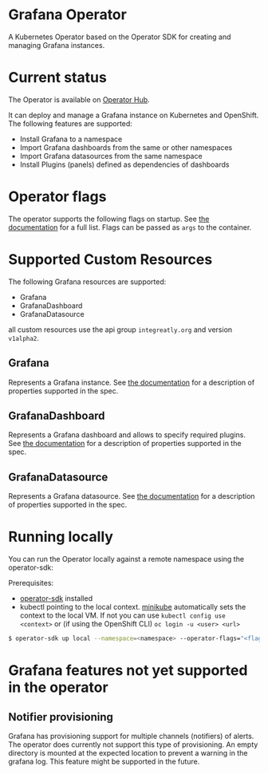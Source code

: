 # Grafana Operator

A Kubernetes Operator based on the Operator SDK for creating and managing Grafana instances.

# Current status

The Operator is available on [Operator Hub](https://operatorhub.io/operator/grafana-operator).

It can deploy and manage a Grafana instance on Kubernetes and OpenShift. The following features are supported:

* Install Grafana to a namespace
* Import Grafana dashboards from the same or other namespaces
* Import Grafana datasources from the same namespace
* Install Plugins (panels) defined as dependencies of dashboards 

# Operator flags

The operator supports the following flags on startup.
See [the documentation](./documentation/deploy_grafana.md) for a full list.
Flags can be passed as `args` to the container.

# Supported Custom Resources

The following Grafana resources are supported:

* Grafana
* GrafanaDashboard
* GrafanaDatasource

all custom resources use the api group `integreatly.org` and version `v1alpha2`.

## Grafana

Represents a Grafana instance. See [the documentation](./documentation/deploy_grafana.md) for a description of properties supported in the spec.

## GrafanaDashboard

Represents a Grafana dashboard and allows to specify required plugins. See [the documentation](./documentation/dashboards.md) for a description of properties supported in the spec.

## GrafanaDatasource

Represents a Grafana datasource. See [the documentation](./documentation/datasources.md) for a description of properties supported in the spec.

# Running locally

You can run the Operator locally against a remote namespace using the operator-sdk:

Prerequisites:

* [operator-sdk](https://github.com/operator-framework/operator-sdk) installed
* kubectl pointing to the local context. [minikube](https://github.com/kubernetes/minikube) automatically sets the context to the local VM. If not you can use `kubectl config use <context>` or (if using the OpenShift CLI) `oc login -u <user> <url>`

```sh
$ operator-sdk up local --namespace=<namespace> --operator-flags="<flags to pass>"
```

# Grafana features not yet supported in the operator

## Notifier provisioning

Grafana has provisioning support for multiple channels (notifiers) of alerts. The operator does currently not support this type of provisioning. An empty directory is mounted at the expected location to prevent a warning in the grafana log. This feature might be supported in the future. 
